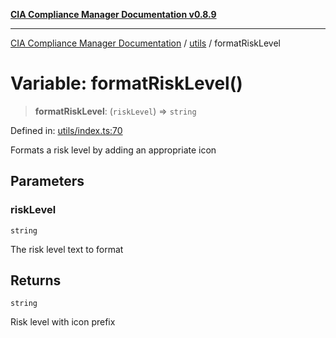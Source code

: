 [**CIA Compliance Manager Documentation v0.8.9**](../../README.md)

***

[CIA Compliance Manager Documentation](../../modules.md) / [utils](../README.md) / formatRiskLevel

# Variable: formatRiskLevel()

> **formatRiskLevel**: (`riskLevel`) => `string`

Defined in: [utils/index.ts:70](https://github.com/Hack23/cia-compliance-manager/blob/e1ae27dd41c4ccea8a13cdec993022242a97dce3/src/utils/index.ts#L70)

Formats a risk level by adding an appropriate icon

## Parameters

### riskLevel

`string`

The risk level text to format

## Returns

`string`

Risk level with icon prefix
